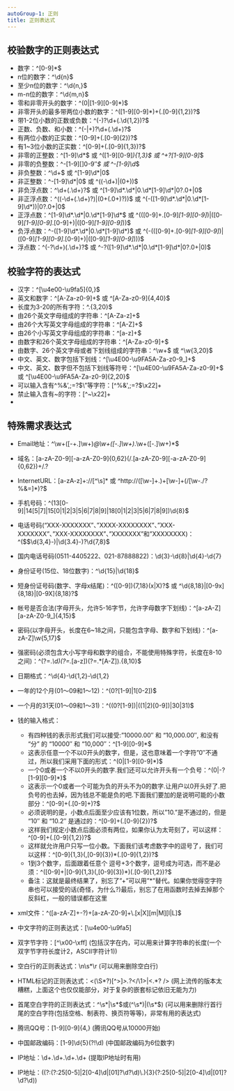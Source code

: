 ```yaml
---
autoGroup-1: 正则
title: 正则表达式
---
```




## 校验数字的正则表达式

 
 + 数字：^[0-9]*$ 
 + n位的数字：^\d{n}$ 
 + 至少n位的数字：^\d{n,}$ 
 + m-n位的数字：^\d{m,n}$ 
 + 零和非零开头的数字：^(0|[1-9][0-9]*)$ 
 + 非零开头的最多带两位小数的数字：^([1-9][0-9]*)+(.[0-9]{1,2})?$ 
 + 带1-2位小数的正数或负数：^(\-)?\d+(\.\d{1,2})?$ 
 + 正数、负数、和小数：^(\-|\+)?\d+(\.\d+)?$ 
 + 有两位小数的正实数：^[0-9]+(.[0-9]{2})?$ 
 + 有1~3位小数的正实数：^[0-9]+(.[0-9]{1,3})?$ 
 + 非零的正整数：^[1-9]\d*$ 或 ^([1-9][0-9]*){1,3}$ 或 ^\+?[1-9][0-9]*$ 
 + 非零的负整数：^\-[1-9][]0-9″*$ 或 ^-[1-9]\d*$ 
 + 非负整数：^\d+$ 或 ^[1-9]\d*|0$ 
 + 非正整数：^-[1-9]\d*|0$ 或 ^((-\d+)|(0+))$ 
 + 非负浮点数：^\d+(\.\d+)?$ 或 ^[1-9]\d*\.\d*|0\.\d*[1-9]\d*|0?\.0+|0$ 
 + 非正浮点数：^((-\d+(\.\d+)?)|(0+(\.0+)?))$ 或 ^(-([1-9]\d*\.\d*|0\.\d*[1-9]\d*))|0?\.0+|0$ 
 + 正浮点数：^[1-9]\d*\.\d*|0\.\d*[1-9]\d*$ 或 ^(([0-9]+\.[0-9]*[1-9][0-9]*)|([0-9]*[1-9][0-9]*\.[0-9]+)|([0-9]*[1-9][0-9]*))$ 
 + 负浮点数：^-([1-9]\d*\.\d*|0\.\d*[1-9]\d*)$ 或 ^(-(([0-9]+\.[0-9]*[1-9][0-9]*)|([0-9]*[1-9][0-9]*\.[0-9]+)|([0-9]*[1-9][0-9]*)))$ 
 + 浮点数：^(-?\d+)(\.\d+)?$ 或 ^-?([1-9]\d*\.\d*|0\.\d*[1-9]\d*|0?\.0+|0)$ 



## 校验字符的表达式
 
- 汉字：^[\u4e00-\u9fa5]{0,}$ 
- 英文和数字：^[A-Za-z0-9]+$ 或 ^[A-Za-z0-9]{4,40}$ 
- 长度为3-20的所有字符：^.{3,20}$ 
- 由26个英文字母组成的字符串：^[A-Za-z]+$ 
- 由26个大写英文字母组成的字符串：^[A-Z]+$ 
- 由26个小写英文字母组成的字符串：^[a-z]+$ 
- 由数字和26个英文字母组成的字符串：^[A-Za-z0-9]+$ 
- 由数字、26个英文字母或者下划线组成的字符串：^\w+$ 或 ^\w{3,20}$ 
- 中文、英文、数字包括下划线：^[\u4E00-\u9FA5A-Za-z0-9_]+$ 
- 中文、英文、数字但不包括下划线等符号：^[\u4E00-\u9FA5A-Za-z0-9]+$ 或 ^[\u4E00-\u9FA5A-Za-z0-9]{2,20}$ 
- 可以输入含有^%&’,;=?$\”等字符：[^%&',;=?$\x22]+ 
- 禁止输入含有~的字符：[^~\x22]+ 
- 

## 特殊需求表达式


 
 - Email地址：^\w+([-+.]\w+)*@\w+([-.]\w+)*\.\w+([-.]\w+)*$ 
 - 域名：[a-zA-Z0-9][-a-zA-Z0-9]{0,62}(/.[a-zA-Z0-9][-a-zA-Z0-9]{0,62})+/.? 
 - InternetURL：[a-zA-z]+://[^\s]* 或 ^http://([\w-]+\.)+[\w-]+(/[\w-./?%&=]*)?$ 
 - 手机号码：^(13[0-9]|14[5|7]|15[0|1|2|3|5|6|7|8|9]|18[0|1|2|3|5|6|7|8|9])\d{8}$ 
 - 电话号码(“XXX-XXXXXXX”、”XXXX-XXXXXXXX”、”XXX-XXXXXXX”、”XXX-XXXXXXXX”、”XXXXXXX”和”XXXXXXXX)：^($$\d{3,4}-)|\d{3.4}-)?\d{7,8}$ 
 - 国内电话号码(0511-4405222、021-87888822)：\d{3}-\d{8}|\d{4}-\d{7} 
 - 身份证号(15位、18位数字)：^\d{15}|\d{18}$ 
 - 短身份证号码(数字、字母x结尾)：^([0-9]){7,18}(x|X)?$ 或 ^\d{8,18}|[0-9x]{8,18}|[0-9X]{8,18}?$ 
 - 帐号是否合法(字母开头，允许5-16字节，允许字母数字下划线)：^[a-zA-Z][a-zA-Z0-9_]{4,15}$ 
 - 密码(以字母开头，长度在6~18之间，只能包含字母、数字和下划线)：^[a-zA-Z]\w{5,17}$ 
 - 强密码(必须包含大小写字母和数字的组合，不能使用特殊字符，长度在8-10之间)：^(?=.*\d)(?=.*[a-z])(?=.*[A-Z]).{8,10}$ 
 - 日期格式：^\d{4}-\d{1,2}-\d{1,2} 
 - 一年的12个月(01～09和1～12)：^(0?[1-9]|1[0-2])$ 
 - 一个月的31天(01～09和1～31)：^((0?[1-9])|((1|2)[0-9])|30|31)$

- 钱的输入格式： 
   * 有四种钱的表示形式我们可以接受:”10000.00″ 和 “10,000.00″, 和没有 “分” 的 “10000″ 和 “10,000″：^[1-9][0-9]*$ 
   * 这表示任意一个不以0开头的数字，但是，这也意味着一个字符”0″不通过，所以我们采用下面的形式：^(0|[1-9][0-9]*)$ 
   * 一个0或者一个不以0开头的数字.我们还可以允许开头有一个负号：^(0|-?[1-9][0-9]*)$ 
   * 这表示一个0或者一个可能为负的开头不为0的数字.让用户以0开头好了.把负号的也去掉，因为钱总不能是负的吧.下面我们要加的是说明可能的小数部分：^[0-9]+(.[0-9]+)?$ 
   * 必须说明的是，小数点后面至少应该有1位数，所以”10.”是不通过的，但是 “10″ 和 “10.2″ 是通过的：^[0-9]+(.[0-9]{2})?$ 
   * 这样我们规定小数点后面必须有两位，如果你认为太苛刻了，可以这样：^[0-9]+(.[0-9]{1,2})?$ 
   * 这样就允许用户只写一位小数。下面我们该考虑数字中的逗号了，我们可以这样：^[0-9]{1,3}(,[0-9]{3})*(.[0-9]{1,2})?$ 
   * 1到3个数字，后面跟着任意个 逗号+3个数字，逗号成为可选，而不是必须：^([0-9]+|[0-9]{1,3}(,[0-9]{3})*)(.[0-9]{1,2})?$ 
   * 备注：这就是最终结果了，别忘了”+”可以用”*”替代。如果你觉得空字符串也可以接受的话(奇怪，为什么?)最后，别忘了在用函数时去掉去掉那个反斜杠，一般的错误都在这里
 
 - xml文件：^([a-zA-Z]+-?)+[a-zA-Z0-9]+\\.[x|X][m|M][l|L]$ 
 - 中文字符的正则表达式：[\u4e00-\u9fa5] 
 - 双字节字符：[^\x00-\xff] (包括汉字在内，可以用来计算字符串的长度(一个双字节字符长度计2，ASCII字符计1)) 
 - 空白行的正则表达式：\n\s*\r (可以用来删除空白行) 
 - HTML标记的正则表达式：<(\S*?)[^>]*>.*?</\1>|<.*? /> (网上流传的版本太糟糕，上面这个也仅仅能部分，对于复杂的嵌套标记依旧无能为力) 
 - 首尾空白字符的正则表达式：^\s*|\s*$或(^\s*)|(\s*$) (可以用来删除行首行尾的空白字符(包括空格、制表符、换页符等等)，非常有用的表达式) 
 - 腾讯QQ号：[1-9][0-9]{4,} (腾讯QQ号从10000开始) 
 - 中国邮政编码：[1-9]\d{5}(?!\d) (中国邮政编码为6位数字) 
 - IP地址：\d+\.\d+\.\d+\.\d+ (提取IP地址时有用) 
 - IP地址：((?:(?:25[0-5]|2[0-4]\\d|[01]?\\d?\\d)\\.){3}(?:25[0-5]|2[0-4]\\d|[01]?\\d?\\d))